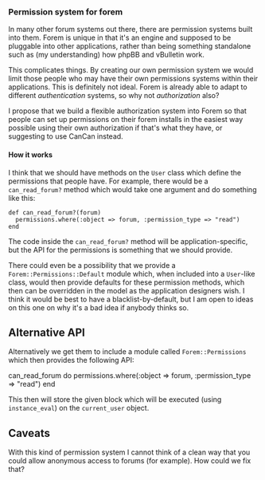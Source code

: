 ### Permission system for forem

In many other forum systems out there, there are permission systems built into them. Forem is unique in that it's an engine and supposed to be pluggable into other applications, rather than being something standalone such as (my understanding) how phpBB and vBulletin work.

This complicates things. By creating our own permission system we would limit those people who may have their own permissions systems within their applications. This is definitely not ideal. Forem is already able to adapt to different *authentication* systems, so why not *authorization* also?

I propose that we build a flexible authorization system into Forem so that people can set up permissions on their forem installs in the easiest way possible using their own authorization if that's what they have, or suggesting to use CanCan instead.

#### How it works

I think that we should have methods on the `User` class which define the permissions that people have. For example, there would be a `can_read_forum?` method which would take one argument and do something like this:

    def can_read_forum?(forum)
      permissions.where(:object => forum, :permission_type => "read")
    end

The code inside the `can_read_forum?` method will be application-specific, but the API for the permissions is something that we should provide.

There could even be a possibility that we provide a `Forem::Permissions::Default` module which, when included into a `User`-like class, would then provide defaults for these permission methods, which then can be overridden in the model as the application designers wish. I think it would be best to have a blacklist-by-default, but I am open to ideas on this one on why it's a bad idea if anybody thinks so.

## Alternative API

Alternatively we get them to include a module called `Forem::Permissions` which then provides the following API:

   can_read_forum do
     permissions.where(:object => forum, :permission_type => "read")
   end

This then will store the given block which will be executed (using `instance_eval`) on the `current_user` object.

## Caveats

With this kind of permission system I cannot think of a clean way that you could allow anonymous access to forums (for example). How could we fix that?